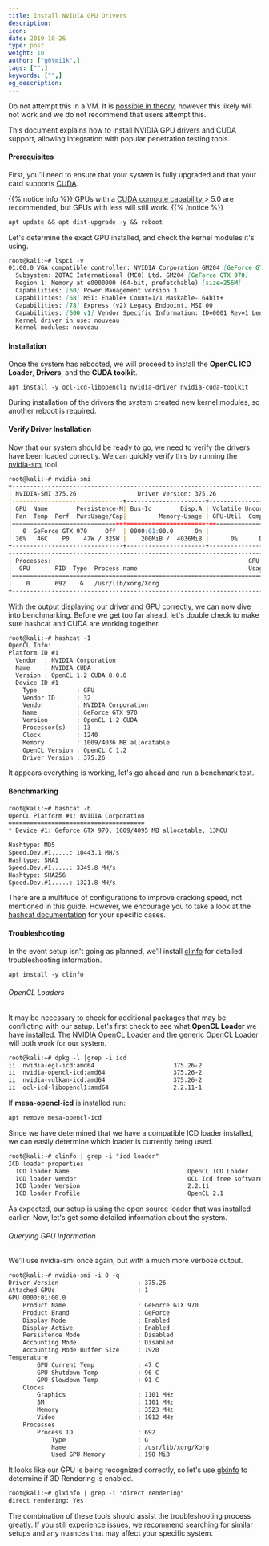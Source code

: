 ```yaml
---
title: Install NVIDIA GPU Drivers
description:
icon:
date: 2019-10-26
type: post
weight: 10
author: ["g0tmi1k",]
tags: ["",]
keywords: ["",]
og_description:
---
```


Do not attempt this in a VM. It is [possible in theory](https://mathiashueber.com/windows-virtual-machine-gpu-passthrough-ubuntu/), however this likely will not work and we do not recommend that users attempt this. 

This document explains how to install NVIDIA GPU drivers and CUDA support, allowing integration with popular penetration testing tools.

#### Prerequisites

First, you'll need to ensure that your system is fully upgraded and that your card supports [CUDA](https://developer.nvidia.com/cuda-gpus).

{{% notice info %}}
GPUs with a <a href=https://developer.nvidia.com/cuda-gpus> CUDA compute capability </a> > 5.0 are recommended, but GPUs with less will still work.
{{% /notice %}}

```markdown
apt update && apt dist-upgrade -y && reboot
```

Let's determine the exact GPU installed, and check the kernel modules it's using.

```markdown
root@kali:~# lspci -v
01:00.0 VGA compatible controller: NVIDIA Corporation GM204 [GeForce GTX 970] (rev a1) (prog-if 00 [VGA controller])
  Subsystem: ZOTAC International (MCO) Ltd. GM204 [GeForce GTX 970]
  Region 1: Memory at e0000000 (64-bit, prefetchable) [size=256M]
  Capabilities: [60] Power Management version 3
  Capabilities: [68] MSI: Enable+ Count=1/1 Maskable- 64bit+
  Capabilities: [78] Express (v2) Legacy Endpoint, MSI 00
  Capabilities: [600 v1] Vendor Specific Information: ID=0001 Rev=1 Len=024
  Kernel driver in use: nouveau
  Kernel modules: nouveau
```

#### Installation

Once the system has rebooted, we will proceed to install the **OpenCL ICD Loader**, **Drivers**, and the **CUDA toolkit**.

```markdown
apt install -y ocl-icd-libopencl1 nvidia-driver nvidia-cuda-toolkit
```

During installation of the drivers the system created new kernel modules, so another reboot is required.

#### Verify Driver Installation

Now that our system should be ready to go, we need to verify the drivers have been loaded correctly. We can quickly verify this by running the [nvidia-smi](https://developer.nvidia.com/nvidia-system-management-interface) tool.

```markdown
root@kali:~# nvidia-smi
+-----------------------------------------------------------------------------+
| NVIDIA-SMI 375.26                 Driver Version: 375.26                    |
|-------------------------------+----------------------+----------------------+
| GPU  Name        Persistence-M| Bus-Id        Disp.A | Volatile Uncorr. ECC |
| Fan  Temp  Perf  Pwr:Usage/Cap|         Memory-Usage | GPU-Util  Compute M. |
|===============================+======================+======================|
|   0  GeForce GTX 970     Off  | 0000:01:00.0      On |                  N/A |
| 36%   46C    P0    47W / 325W |    200MiB /  4036MiB |      0%      Default |
+-------------------------------+----------------------+----------------------+
+-----------------------------------------------------------------------------+
| Processes:                                                       GPU Memory |
|  GPU       PID  Type  Process name                               Usage      |
|=============================================================================|
|    0       692    G   /usr/lib/xorg/Xorg                             198MiB |
+-----------------------------------------------------------------------------+
```

With the output displaying our driver and GPU correctly, we can now dive into benchmarking. Before we get too far ahead, let's double check to make sure hashcat and CUDA are working together.

```html
root@kali:~# hashcat -I
OpenCL Info:
Platform ID #1
  Vendor  : NVIDIA Corporation
  Name    : NVIDIA CUDA
  Version : OpenCL 1.2 CUDA 8.0.0
  Device ID #1
    Type           : GPU
    Vendor ID      : 32
    Vendor         : NVIDIA Corporation
    Name           : GeForce GTX 970
    Version        : OpenCL 1.2 CUDA
    Processor(s)   : 13
    Clock          : 1240
    Memory         : 1009/4036 MB allocatable
    OpenCL Version : OpenCL C 1.2
    Driver Version : 375.26
```

It appears everything is working, let's go ahead and run a benchmark test.

#### Benchmarking

```html
root@kali:~# hashcat -b
OpenCL Platform #1: NVIDIA Corporation
======================================
* Device #1: Geforce GTX 970, 1009/4095 MB allocatable, 13MCU

Hashtype: MD5
Speed.Dev.#1.....: 10443.1 MH/s
Hashtype: SHA1
Speed.Dev.#1.....: 3349.8 MH/s
Hashtype: SHA256
Speed.Dev.#1.....: 1321.8 MH/s
```

There are a multitude of configurations to improve cracking speed, not mentioned in this guide. However, we encourage you to take a look at the [hashcat documentation](https://hashcat.net/wiki/) for your specific cases.

#### Troubleshooting

In the event setup isn't going as planned, we'll install [clinfo](https://packages.debian.org/jessie/clinfo) for detailed troubleshooting information.

```markdown
apt install -y clinfo
```

###### OpenCL Loaders

It may be necessary to check for additional packages that may be conflicting with our setup. Let's first check to see what **OpenCL Loader** we have installed. The NVIDIA OpenCL Loader and the generic OpenCL Loader will both work for our system.

```markdown
root@kali:~# dpkg -l |grep -i icd
ii  nvidia-egl-icd:amd64                      375.26-2                             amd64        NVIDIA EGL installable client driver (ICD)
ii  nvidia-opencl-icd:amd64                   375.26-2                             amd64        NVIDIA OpenCL installable client driver (ICD)
ii  nvidia-vulkan-icd:amd64                   375.26-2                             amd64        NVIDIA Vulkan installable client driver (ICD)
ii  ocl-icd-libopencl1:amd64                  2.2.11-1                             amd64        Generic OpenCL ICD Loader
```

If **mesa-opencl-icd** is installed run:

```markdown
apt remove mesa-opencl-icd
```

Since we have determined that we have a compatible ICD loader installed, we can easily determine which loader is currently being used.

```markdown
root@kali:~# clinfo | grep -i "icd loader"
ICD loader properties
  ICD loader Name                                 OpenCL ICD Loader
  ICD loader Vendor                               OCL Icd free software
  ICD loader Version                              2.2.11
  ICD loader Profile                              OpenCL 2.1
```

As expected, our setup is using the open source loader that was installed earlier. Now, let's get some detailed information about the system.

###### Querying GPU Information

We'll use nvidia-smi once again, but with a much more verbose output.

```html
root@kali:~# nvidia-smi -i 0 -q
Driver Version                      : 375.26
Attached GPUs                       : 1
GPU 0000:01:00.0
    Product Name                    : GeForce GTX 970
    Product Brand                   : GeForce
    Display Mode                    : Enabled
    Display Active                  : Enabled
    Persistence Mode                : Disabled
    Accounting Mode                 : Disabled
    Accounting Mode Buffer Size     : 1920
Temperature
        GPU Current Temp            : 47 C
        GPU Shutdown Temp           : 96 C
        GPU Slowdown Temp           : 91 C
    Clocks
        Graphics                    : 1101 MHz
        SM                          : 1101 MHz
        Memory                      : 3523 MHz
        Video                       : 1012 MHz
    Processes
        Process ID                  : 692
            Type                    : G
            Name                    : /usr/lib/xorg/Xorg
            Used GPU Memory         : 198 MiB
```

It looks like our GPU is being recognized correctly, so let's use [glxinfo](https://dri.freedesktop.org/wiki/glxinfo/) to determine if 3D Rendering is enabled.

```markdown
root@kali:~# glxinfo | grep -i "direct rendering"
direct rendering: Yes
```

The combination of these tools should assist the troubleshooting process greatly. If you still experience issues, we recommend searching for similar setups and any nuances that may affect your specific system.
